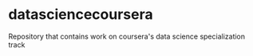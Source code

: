 # datasciencecoursera
Repository that contains work on coursera's data science specialization track
